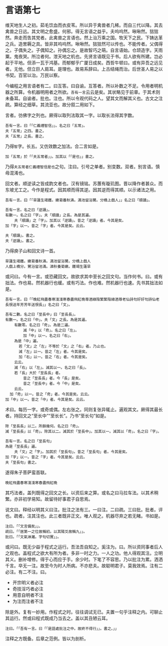 # 言语第七

维天地生人之初。茹毛饮血而衣皮苇。所以异于禽兽者几稀。而自三代以降。其去禽兽之日远。其文明之愈盛。何邪。得无言语之益乎。夫呜呜然。啾啾然。狺狺然。奔走而吿其党者。此禽兽之言语也。然上治万乘之国。牧天下之民。下铸达革之兵。造罟耨之具。皆非其呜呜然。啾啾然。狺狺然可以传也。不能传者。父偶得之。子偶失之。子偶知之。孙偶忘之。是故智巧之萌。自言语始。仓颉造字。天雨粟。鬼夜哭。所泣者何。泄天地之机也。先贤言语既见于书。后人欲有所建。岂必起于平地。但添一瓦于鸿基。而郁郁乎广厦日成矣。西哲牛顿曰。或有异吾之远见者。无他。但立巨人肩耳。是理也。故易系辞曰。上古结绳而治。后世圣人易之以书契。百官以治。万民以察。

今编程之用言语者有二。曰互答。曰自谕。互答者。所以补数之不足。令用者明机器之所算。令机器明用者之所欲。`吾有一言`云云是矣。其状略见于前章。于其术则未备耳。自谕者。批也。注也。所以令观代码之人。望其文而解其义也。古文之注疏。算经之细草。其流亚也。故分叙二用如下。

言者。彷佛字之列也。厥得以取列法取其一字。以取长法得其字数。

```
吾有一言。曰「「仁義禮智信」」。名之曰「五常」。
夫「五常」之四。書之。
夫「五常」之長。書之。
```

乃得`智`字。长五。又仿效数之加法。合二言如是。

```
加「五常」於「「夫五常者」」。加其以「「是也」」書之。
```

乃得`夫五常者仁義禮智信是也`之句。注曰。引号之单者。别变数。双者。别言语。慎毋混淆也。

回文者。顺逆读之皆成韵文者也。汉有镜铭。苏蕙有璇玑图。晋以降作者甚众。而东坡尤工之。今作是程式。因其顺而得其逆。因其逆而得其顺。以示诸法之用。

```
吾有一言。曰「「旱蓮生竭鑊。嫩菊養秋潾。滿池留浴鷺。分橋上戲人」」名之曰「順讀」。

吾有一言。名之曰「逆讀」。
有數一。名之曰「字」。夫「順讀」之長。為是其遍。
	夫「順讀」之「字」。加其以「逆讀」。昔之「逆讀」者。今其是矣。
加「字」以一。昔之「字」者。今其是矣。云云。

夫「順讀」。書之。
夫「逆讀」。書之。
```

乃得庾子山和回文诗一首。

```
旱蓮生竭鑊。嫩菊養秋潾。滿池留浴鷺。分橋上戲人
人戲上橋分。鷺浴留池滿。潾秋養菊嫩。鑊竭生蓮旱
```

或问曰。今有一言。或恐藏回文。故欲求其中至长之回文句。当作何书。曰。或有拙法。作也易。然机器行也缓。或有巧法。作也难。然机器行也速。先书其拙法如是。

```
吾有一言。曰「「晚紅飛盡春寒淺淺寒春盡飛紅晚尊酒綠陰繁繁陰綠酒尊老仙詩句好好句詩仙老長恨送年芳芳年送恨長」」名之曰「文」。

吾有二數。名之曰「至長中」曰「至長長」。
有數一。名之曰「中」。夫「文」之長。為是其遍。
	有數零。名之曰「奇」。為是二遍。
		減「中」以「奇」。名之曰「左」。
		加「中」以一。名之曰「右」。
    為是「中」遍。
      若「文」之「左」不等於「文」之「右」者。乃止也。
      減「左」以一。昔之「左」者。今其是矣。
      加「右」以一。昔之「右」者。今其是矣。
    云云。
    減「右」以「左」。減其以一。名之曰「長」。
    若「長」大於「至長長」者。
    	昔之「至長長」者。今「長」是矣。
    	昔之「至長中」者。今「中」是矣。
    云云。
  加「奇」以一。昔之「奇」者。今其是矣。云云。
加「中」以一。昔之「中」者。今其是矣。云云。
```

术曰。每历一字。或奇或偶。左右张之。同则复张异辄止。遍观其文。厥得其最长者。持回文之“至长中”“至长长”。乃书“至长句”如是。

```
除「至長長」以二。所餘幾何。名之曰「奇」。
減「至長長」以「奇」。除其以二。減其於「至長中」。加其以一。減其以「奇」。名之曰「字」。

吾有一言。名之曰「至長句」
為是「至長長」遍。
	夫「文」之「字」。加其於「至長句」。昔之「至長句」者。今其是矣。
加「字」以一。昔之「字」者。今其是矣。云云。
夫「至長句」書之。
```

遂得朱子菩萨蛮首联。

```
晚紅飛盡春寒淺淺寒春盡飛紅晚
```

其巧法者。盖列既得之回文之长。以资后来之算。或名之曰马拉车法。以其术稍繁。亦非初学易知。故留待好事君子自思焉。

说文曰。释经以明其义曰注。批注之法有三。一曰注。二曰疏。三曰批。批者。评也。疏者。注其注也。此三者既非正文。唯人观之。机器尽弃之若无睹。书如是。

```
注曰。「「文言備矣」」。
疏曰。「「居第一之位故稱初。以其陽爻故稱九」」。
批曰。「「文氣淋灕。字句切實」」。
```

或问曰。既无少益于程式之运行。吾法吾自知之。奚注为。曰。所以资同事者后人之观也。盖程式之欲大有所为者。多非一时之力。一人之功。他人得观其注。立明其义。删补增修。得于心而应于手。余少时。下笔了不容思。乃以批注为累。洒洒千言。卒无一注。故至今为时人所病。不亦悲夫。故聪明君子。莫我效焉。注有二必注。有二不注。曰。

- 开宗明义者必注
- 奇技淫巧者必注
- 用意自明者不注
- 为注而注者不注

除是外。复有一妙用。作程式之时。往往调试无已。夫置一句乎注释之内。可聊止其运行。然或曰程式既成乃当去之。盖以其丑陋云耳。

```
注曰。「「吾有一言。曰「「是語處批注之中。故終不得行」」。書之。」」
```

注释之方既备。后章之范例。皆以为剖析。
